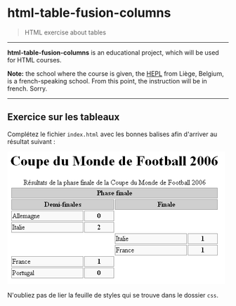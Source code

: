 # html-table-fusion-columns

> HTML exercise about tables

* * *

**html-table-fusion-columns** is an educational project, which will be used for HTML courses.

**Note:** the school where the course is given, the [HEPL](http://www.provincedeliege.be/hauteecole) from Liège, Belgium, is a french-speaking school. From this point, the instruction will be in french. Sorry.

* * *

## Exercice sur les tableaux

Complétez le fichier `index.html` avec les bonnes balises afin d'arriver au résultat suivant :

![Résultat attendu](./rendu.png)

N'oubliez pas de lier la feuille de styles qui se trouve dans le dossier `css`.
